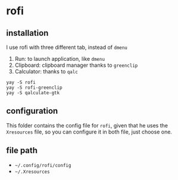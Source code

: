 # rofi

## installation

I use rofi with three different tab, instead of `dmenu`
1. Run: to launch application, like `dmenu`
2. Clipboard: clipboard manager thanks to `greenclip`
3. Calculator: thanks to `qalc`

```
yay -S rofi
yay -S rofi-greenclip
yay -S qalculate-gtk
```

## configuration

This folder contains the config file for `rofi`, given that he uses the
`Xresources` file, so you can configure it in both file, just choose one.

## file path

- `~/.config/rofi/config`
- `~/.Xresources`
